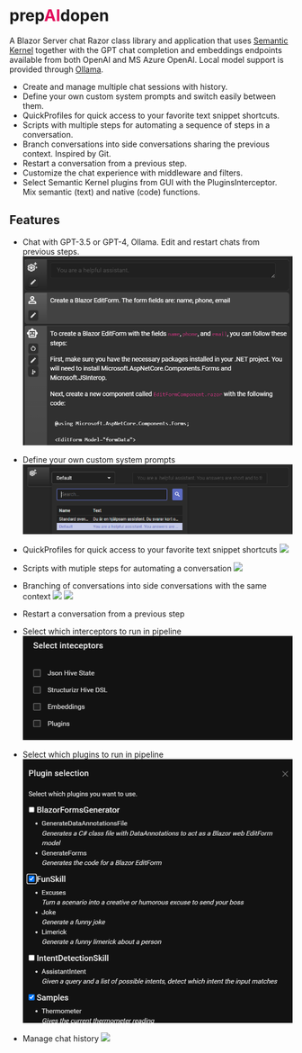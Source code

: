 #  prep<span style="color:#E30B5C;">AI</span>dopen

A Blazor Server chat Razor class library and application that uses <a href="https://learn.microsoft.com/en-us/semantic-kernel/overview">Semantic Kernel</a> together with the GPT chat completion and embeddings endpoints available from both OpenAI and MS Azure OpenAI. 
Local model support is provided through [Ollama](https://github.com/jmorganca/ollama).

- Create and manage multiple chat sessions with history. 
- Define your own custom system prompts and switch easily between them.
- QuickProfiles for quick access to your favorite text snippet shortcuts. 
- Scripts with multiple steps for automating a sequence of steps in a conversation. 
- Branch conversations into side conversations sharing the previous context. Inspired by Git.
- Restart a conversation from a previous step. 
- Customize the chat experience with middleware and filters.
- Select Semantic Kernel plugins from GUI with the PluginsInterceptor. Mix semantic (text) and native (code) functions.

## Features
- Chat with GPT-3.5 or GPT-4, Ollama. Edit and restart chats from previous steps.
  ![](docs/images/chat_toolbox.png)
  
- Define your own custom system prompts
![System prompt dropdown grid](docs/images/syspromptgrid.png)

- QuickProfiles for quick access to your favorite text snippet shortcuts
  ![](docs/images/QP.png)

- Scripts with mutiple steps for automating a conversation
  ![](docs/images/editscript.png)
  
- Branching of conversations into side conversations with the same context
  ![](docs/images/hasbranch.png)
  ![](docs/images/branched.png)

- Restart a conversation from a previous step
- Select which interceptors to run in pipeline
![](docs/images/config_interceptors.png)

- Select which plugins to run in pipeline
  ![](docs/images/config_plugins.png)

- Manage chat history
  ![](docs/images/history.png)




